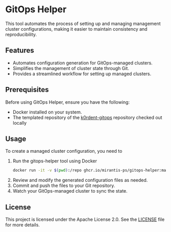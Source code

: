 # GitOps Helper

This tool automates the process of setting up and managing management cluster configurations, making it easier to maintain consistency and reproducibility.

## Features
- Automates configuration generation for GitOps-managed clusters.
- Simplifies the management of cluster state through Git.
- Provides a streamlined workflow for setting up managed clusters.

## Prerequisites
Before using GitOps Helper, ensure you have the following:
- Docker installed on your system.
- The templated repository of the [k0rdent-gitops](https://github.com/Mirantis-PS/k0rdent-fluxcd-template/) repository checked out locally

## Usage
To create a managed cluster configuration, you need to

1. Run the gitops-helper tool using Docker
    ```sh
    docker run -it -v $(pwd):/repo ghcr.io/mirantis-ps/gitops-helper:main create managed-cluster
    ```
1. Review and modify the generated configuration files as needed.
1. Commit and push the files to your Git repository.
1. Watch your GitOps-managed cluster to sync the state.

## License
This project is licensed under the Apache License 2.0. See the [LICENSE](LICENSE) file for more details.

